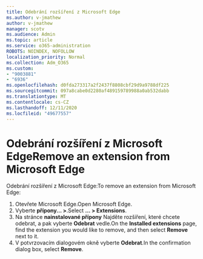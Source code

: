 ```yaml
---
title: Odebrání rozšíření z Microsoft Edge
ms.author: v-jmathew
author: v-jmathew
manager: scotv
ms.audience: Admin
ms.topic: article
ms.service: o365-administration
ROBOTS: NOINDEX, NOFOLLOW
localization_priority: Normal
ms.collection: Adm_O365
ms.custom:
- "9003881"
- "6936"
ms.openlocfilehash: d0fda273317a2f2437f8808cbf29d9a9788df225
ms.sourcegitcommit: 097a8cabe0d2280af489159789988a0ab532dabb
ms.translationtype: MT
ms.contentlocale: cs-CZ
ms.lasthandoff: 12/11/2020
ms.locfileid: "49677557"
---
```

# <a name="remove-an-extension-from-microsoft-edge"></a><span data-ttu-id="59939-102">Odebrání rozšíření z Microsoft Edge</span><span class="sxs-lookup"><span data-stu-id="59939-102">Remove an extension from Microsoft Edge</span></span>

<span data-ttu-id="59939-103">Odebrání rozšíření z Microsoft Edge:</span><span class="sxs-lookup"><span data-stu-id="59939-103">To remove an extension from Microsoft Edge:</span></span>

1. <span data-ttu-id="59939-104">Otevřete Microsoft Edge.</span><span class="sxs-lookup"><span data-stu-id="59939-104">Open Microsoft Edge.</span></span>
2. <span data-ttu-id="59939-105">Vyberte **přípony... >**.</span><span class="sxs-lookup"><span data-stu-id="59939-105">Select **... > Extensions**.</span></span>
3. <span data-ttu-id="59939-106">Na stránce **nainstalované přípony** Najděte rozšíření, které chcete odebrat, a pak vyberte **Odebrat** vedle.</span><span class="sxs-lookup"><span data-stu-id="59939-106">On the **Installed extensions** page, find the extension you would like to remove, and then select **Remove** next to it.</span></span>
4. <span data-ttu-id="59939-107">V potvrzovacím dialogovém okně vyberte **Odebrat**.</span><span class="sxs-lookup"><span data-stu-id="59939-107">In the confirmation dialog box, select **Remove**.</span></span>
